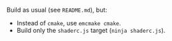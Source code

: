 Build as usual (see `README.md`), but:

  * Instead of `cmake`, use `emcmake cmake`.
  * Build only the `shaderc.js` target (`ninja shaderc.js`).
